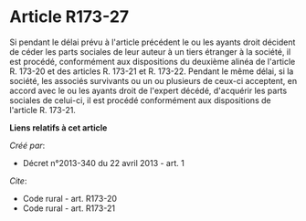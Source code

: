 # Article R173-27

Si pendant le délai prévu à l'article précédent le ou les ayants droit décident de céder les parts sociales de leur auteur à
un tiers étranger à la société, il est procédé, conformément aux dispositions du deuxième alinéa de l'article R. 173-20 et
des articles R. 173-21 et R. 173-22. Pendant le même délai, si la société, les associés survivants ou un ou plusieurs de
ceux-ci acceptent, en accord avec le ou les ayants droit de l'expert décédé, d'acquérir les parts sociales de celui-ci, il
est procédé conformément aux dispositions de l'article R. 173-21.

**Liens relatifs à cet article**

_Créé par_:

  - Décret n°2013-340 du 22 avril 2013 - art. 1

_Cite_:

  - Code rural - art. R173-20
  - Code rural - art. R173-21
